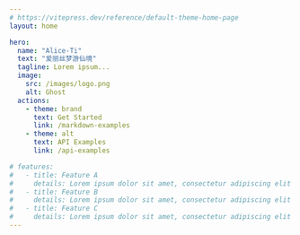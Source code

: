 ```yaml
---
# https://vitepress.dev/reference/default-theme-home-page
layout: home

hero:
  name: "Alice-Ti"
  text: "爱丽丝梦游仙境"
  tagline: Lorem ipsum...
  image:
    src: /images/logo.png
    alt: Ghost
  actions:
    - theme: brand
      text: Get Started
      link: /markdown-examples
    - theme: alt
      text: API Examples
      link: /api-examples

# features:
#   - title: Feature A
#     details: Lorem ipsum dolor sit amet, consectetur adipiscing elit
#   - title: Feature B
#     details: Lorem ipsum dolor sit amet, consectetur adipiscing elit
#   - title: Feature C
#     details: Lorem ipsum dolor sit amet, consectetur adipiscing elit
---
```

